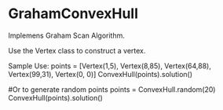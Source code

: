 # GrahamConvexHull
Implemens Graham Scan Algorithm.

Use the Vertex class to construct a vertex.

Sample Use:
points = [Vertex(1,5), Vertex(8,85), Vertex(64,88), Vertex(99,31), Vertex(0, 0)]
ConvexHull(points).solution()


#Or to generate random points
points = ConvexHull.random(20)
ConvexHull(points).solution()
